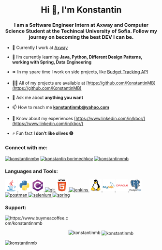 <h1 align="center">Hi 👋, I'm Konstantin</h1>
<h3 align="center">I am a Software Engineer Intern at Axway and Computer Science Student at the Techincal University of Sofia. Follow my journey on becoming the best DEV I can be.</h3>

- 🔭 Currently I work at [Axway](https://www.axway.com/en)

- 🌱 I’m currently learning **Java, Python, Different Design Patterns, working with Spring, Data Engineering**

- ⏩ In my spare time I work on side projects, like [Budget Tracking API](https://github.com/KonstantinMB/ExpenseTrackerAPI)

- 👨‍💻 All of my projects are available at [https://github.com/KonstantinMB](https://github.com/KonstantinMB)

- 💬 Ask me about **anything you want**

- 📫 How to reach me **konstantinmb@yahoo.com**

- 📄 Know about my experiences [https://www.linkedin.com/in/kbor/](https://www.linkedin.com/in/kbor/)

- ⚡ Fun fact **I don't like olives 😅**

<h3 align="left">Connect with me:</h3>
<p align="left">
<a href="https://twitter.com/konstantinmbv" target="blank"><img align="center" src="https://raw.githubusercontent.com/rahuldkjain/github-profile-readme-generator/master/src/images/icons/Social/twitter.svg" alt="konstantinmbv" height="30" width="40" /></a>
<a href="https://linkedin.com/in/konstantin borimechkov" target="blank"><img align="center" src="https://raw.githubusercontent.com/rahuldkjain/github-profile-readme-generator/master/src/images/icons/Social/linked-in-alt.svg" alt="konstantin borimechkov" height="30" width="40" /></a>
<a href="https://instagram.com/konstantinnmb" target="blank"><img align="center" src="https://raw.githubusercontent.com/rahuldkjain/github-profile-readme-generator/master/src/images/icons/Social/instagram.svg" alt="konstantinnmb" height="30" width="40" /></a>
</p>

<h3 align="left">Languages and Tools:</h3>
<a href="https://www.java.com" target="_blank" rel="noreferrer"> <img src="https://raw.githubusercontent.com/devicons/devicon/master/icons/java/java-original.svg" alt="java" width="40" height="40"/> <a href="https://www.python.org" target="_blank" rel="noreferrer"> <img src="https://raw.githubusercontent.com/devicons/devicon/master/icons/python/python-original.svg" alt="python" width="40" height="40"/> </a><a href="https://www.w3schools.com/cs/" target="_blank" rel="noreferrer"> <img src="https://raw.githubusercontent.com/devicons/devicon/master/icons/csharp/csharp-original.svg" alt="csharp" width="40" height="40"/> </a> <a href="https://git-scm.com/" target="_blank" rel="noreferrer"> <img src="https://www.vectorlogo.zone/logos/git-scm/git-scm-icon.svg" alt="git" width="40" height="40"/> </a> <a href="https://www.w3.org/html/" target="_blank" rel="noreferrer"> <img src="https://raw.githubusercontent.com/devicons/devicon/master/icons/html5/html5-original-wordmark.svg" alt="html5" width="40" height="40"/>  <a href="https://www.jenkins.io" target="_blank" rel="noreferrer"> <img src="https://www.vectorlogo.zone/logos/jenkins/jenkins-icon.svg" alt="jenkins" width="40" height="40"/> </a> <a href="https://www.linux.org/" target="_blank" rel="noreferrer"> <img src="https://raw.githubusercontent.com/devicons/devicon/master/icons/linux/linux-original.svg" alt="linux" width="40" height="40"/> </a> <a href="https://www.mysql.com/" target="_blank" rel="noreferrer"> <img src="https://raw.githubusercontent.com/devicons/devicon/master/icons/mysql/mysql-original-wordmark.svg" alt="mysql" width="40" height="40"/> </a> <a href="https://www.oracle.com/" target="_blank" rel="noreferrer"> <img src="https://raw.githubusercontent.com/devicons/devicon/master/icons/oracle/oracle-original.svg" alt="oracle" width="40" height="40"/> </a> <a href="https://www.postgresql.org" target="_blank" rel="noreferrer"> <img src="https://raw.githubusercontent.com/devicons/devicon/master/icons/postgresql/postgresql-original-wordmark.svg" alt="postgresql" width="40" height="40"/> </a> <a href="https://postman.com" target="_blank" rel="noreferrer"> <img src="https://www.vectorlogo.zone/logos/getpostman/getpostman-icon.svg" alt="postman" width="40" height="40"/> </a> <a href="https://www.selenium.dev" target="_blank" rel="noreferrer"> <img src="https://raw.githubusercontent.com/detain/svg-logos/780f25886640cef088af994181646db2f6b1a3f8/svg/selenium-logo.svg" alt="selenium" width="40" height="40"/> </a> <a href="https://spring.io/" target="_blank" rel="noreferrer"> <img src="https://www.vectorlogo.zone/logos/springio/springio-icon.svg" alt="spring" width="40" height="40"/> </a> </p>

<h3 align="left">Support:</h3>
<p><a href="https://www.buymeacoffee.com/https://www.buymeacoffee.com/konstantinnmb"> <img align="left" src="https://cdn.buymeacoffee.com/buttons/v2/default-yellow.png" height="50" width="210" alt="https://www.buymeacoffee.com/konstantinnmb" /></a></p><br><br>

<p><img align="left" src="https://github-readme-stats.vercel.app/api/top-langs?username=konstantinmb&show_icons=true&locale=en&layout=compact" alt="konstantinmb" /></p>

<p>&nbsp;<img align="center" src="https://github-readme-stats.vercel.app/api?username=konstantinmb&show_icons=true&locale=en" alt="konstantinmb" /></p>

<p><img align="center" src="https://github-readme-streak-stats.herokuapp.com/?user=konstantinmb&" alt="konstantinmb" /></p>
